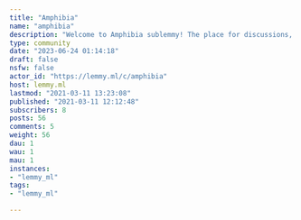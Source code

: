 ```yaml
---
title: "Amphibia" 
name: "amphibia"
description: "Welcome to Amphibia sublemmy! The place for discussions, memes and f-Anne art for Amphibia the wondeful Disney cartoon.Rules: - Stay on topic- Don't be a jerk- Follow the rules of this Lemmy instance"
type: community
date: "2023-06-24 01:14:18"
draft: false
nsfw: false
actor_id: "https://lemmy.ml/c/amphibia"
host: lemmy.ml
lastmod: "2021-03-11 13:23:08"
published: "2021-03-11 12:12:48"
subscribers: 8
posts: 56
comments: 5
weight: 56
dau: 1
wau: 1
mau: 1
instances:
- "lemmy_ml"
tags: 
- "lemmy_ml"

---
```

